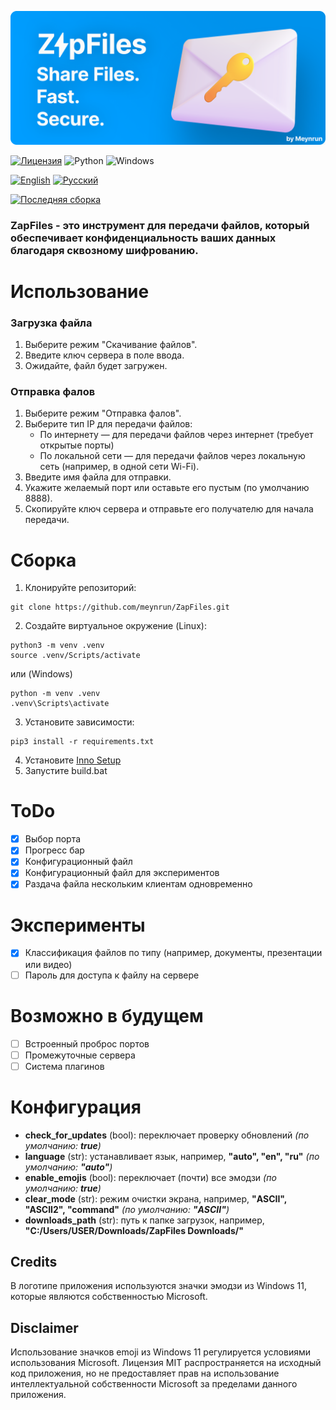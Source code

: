 ![ZapFiles](./assets/ZapFiles-banner.png)

[![Лицензия](https://img.shields.io/github/license/Ileriayo/markdown-badges?style=for-the-badge)](./LICENSE)
![Python](https://img.shields.io/badge/python-3670A0?style=for-the-badge&logo=python&logoColor=ffdd54)
![Windows](https://img.shields.io/badge/Windows-0078D6?style=for-the-badge&logo=windows&logoColor=white)

[![English](https://img.shields.io/badge/English-0078D4?style=for-the-badge&logo=download&logoColor=white)](./README.md)
[![Русский](https://img.shields.io/badge/Русский-D52B1E?style=for-the-badge&logo=download&logoColor=white)](./README-ru.md)

[![Последняя сборка](https://img.shields.io/badge/Скачать%20последнюю%20версию-66CC00?style=for-the-badge&logo=download&logoColor=white)](https://github.com/meynrun/ZapFiles/releases/latest/download/Setup-x64.exe)

### **ZapFiles** - это инструмент для передачи файлов, который обеспечивает конфиденциальность ваших данных благодаря сквозному шифрованию.

# Использование
### Загрузка файла
1. Выберите режим "Скачивание файлов".
2. Введите ключ сервера в поле ввода.
3. Ожидайте, файл будет загружен.

### Отправка фалов
1. Выберите режим "Отправка фалов".
2. Выберите тип IP для передачи файлов:
   - По интернету — для передачи файлов через интернет (требует открытые порты)
   - По локальной сети — для передачи файлов через локальную сеть (например, в одной сети Wi-Fi).
3. Введите имя файла для отправки.
4. Укажите желаемый порт или оставьте его пустым (по умолчанию 8888).
5. Скопируйте ключ сервера и отправьте его получателю для начала передачи.

# Сборка
1. Клонируйте репозиторий:
```shell
git clone https://github.com/meynrun/ZapFiles.git
```
2. Создайте виртуальное окружение (Linux):
```shell
python3 -m venv .venv
source .venv/Scripts/activate
```
или (Windows)
```shell
python -m venv .venv
.venv\Scripts\activate
```
3. Установите зависимости:
```shell
pip3 install -r requirements.txt
```
4. Установите [Inno Setup](https://jrsoftware.org/download.php/is.exe)
5. Запустите build.bat

# ToDo
- [x] Выбор порта
- [x] Прогресс бар
- [x] Конфигурационный файл
- [x] Конфигурационный файл для экспериментов
- [x] Раздача файла нескольким клиентам одновременно

# Эксперименты
- [x] Классификация файлов по типу (например, документы, презентации или видео)
- [ ] Пароль для доступа к файлу на сервере

# Возможно в будущем
- [ ] Встроенный проброс портов
- [ ] Промежуточные сервера
- [ ] Система плагинов

# Конфигурация
- **check_for_updates** (bool): переключает проверку обновлений _(по умолчанию: **true**)_
- **language** (str): устанавливает язык, например, **"auto", "en", "ru"** _(по умолчанию: **"auto"**)_
- **enable_emojis** (bool): переключает (почти) все эмодзи _(по умолчанию: **true**)_
- **clear_mode** (str): режим очистки экрана, например, **"ASCII", "ASCII2", "command"** _(по умолчанию: **"ASCII"**)_
- **downloads_path** (str): путь к папке загрузок, например, **"C:/Users/USER/Downloads/ZapFiles Downloads/"**

## Credits
В логотипе приложения используются значки эмодзи из Windows 11, которые являются собственностью Microsoft.
## Disclaimer
Использование значков emoji из Windows 11 регулируется условиями использования Microsoft. Лицензия MIT распространяется на исходный код приложения, но не предоставляет прав на использование интеллектуальной собственности Microsoft за пределами данного приложения.
